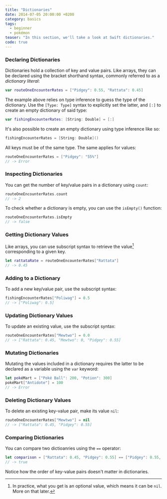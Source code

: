 ```yaml
---
title: "Dictionaries"
date: 2014-07-05 20:00:00 +0200
category: basics
tags:
  - beginner
  - pokémon
teaser: "In this section, we'll take a look at Swift dictionaries."
code: true
---
```


### Declaring Dictionaries

Dictionaries hold a collection of key and value pairs. Like arrays, they can be declared using the bracket shorthand syntax, commonly referred to as a *dictionary literal*:

~~~swift
var routeOneEncounterRates = ["Pidgey": 0.55, "Rattata": 0.45]
~~~

The example above relies on type inference to guess the type of the dictionary. Use the `[Type: Type]` syntax to explicitly set the latter, and `[:]` to create an empty dictionary of said type:

~~~swift
var fishingEncounterRates: [String: Double] = [:]
~~~

It's also possible to create an empty dictionary using type inference like so:

~~~swift
fishingEncounterRates = [String: Double]()
~~~


All keys must be of the same type. The same applies for values:

~~~swift
routeOneEncounterRates = ["Pidgey": "55%"]
// -> Error
~~~

### Inspecting Dictionaries

You can get the number of key/value pairs in a dictionary using `count`:

~~~swift
routeOneEncounterRates.count
// -> 2
~~~

To check whether a dictionary is empty, you can use the `isEmpty()` function:

~~~swift
routeOneEncounterRates.isEmpty
// -> false
~~~

### Getting Dictionary Values

Like arrays, you can use subscript syntax to retrieve the value[^dict1] corresponding to
a given key.

~~~swift
let rattataRate = routeOneEncounterRates["Rattata"]
// -> 0.45
~~~

### Adding to a Dictionary

To add a new key/value pair, use the subscript syntax:

~~~swift
fishingEncounterRates["Poliwag"] = 0.5
// -> ["Poliwag": 0.5]
~~~

### Updating Dictionary Values

To update an existing value, use the subscript syntax:

~~~swift
routeOneEncounterRates["Mewtwo"] = 0.0
// -> ["Rattata": 0.45, "Mewtwo": 0, "Pidgey": 0.55]
~~~

### Mutating Dictionaries

Mutating the values included in a dictionary requires the latter to be declared as a variable using the `var` keyword:

~~~swift
let pokéMart = ["Poké Ball": 200, "Potion": 300]
pokéMart["Antidote"] = 100
// -> Error
~~~

### Deleting Dictionary Values

To delete an existing key-value pair, make its value `nil`:

~~~swift
routeOneEncounterRates["Mewtwo"] = nil
// -> ["Rattata": 0.45, "Pidgey": 0.55]
~~~

### Comparing Dictionaries

You can compare two dictioanries using the `==` operator:

~~~swift
let comparison = ["Rattata": 0.45, "Pidgey": 0.55] == ["Pidgey": 0.55, "Rattata": 0.45]
// -> true
~~~

Notice how the order of key-value pairs doesn't matter in dictionaries.

[^dict1]: In practice, what you get is an optional value, which means it can be `nil`. More on that later.
